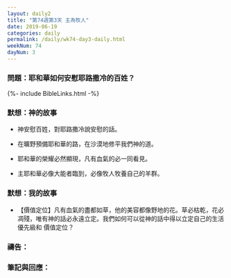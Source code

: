 ```yaml
---
layout: daily2
title: "第74週第3天 主為牧人"
date: 2019-06-19
categories: daily
permalink: /daily/wk74-day3-daily.html
weekNum: 74
dayNum: 3
---
```


### 問題：耶和華如何安慰耶路撒冷的百姓？
 
{%- include BibleLinks.html -%}

### 默想：神的故事
+ 神安慰百姓，對耶路撒冷說安慰的話。

+ 在曠野預備耶和華的路，在沙漠地修平我們神的道。

+ 耶和華的榮耀必然顯現，凡有血氣的必一同看見。

+ 主耶和華必像大能者臨到，必像牧人牧養自己的羊群。

### 默想：我的故事
+ 【價值定位】凡有血氣的盡都如草，他的美容都像野地的花。草必枯乾，花必凋殘，唯有神的話必永遠立定。我們如何可以從神的話中得以立定自己的生活優先級和
價值定位？

### 禱告：

### 筆記與回應：
